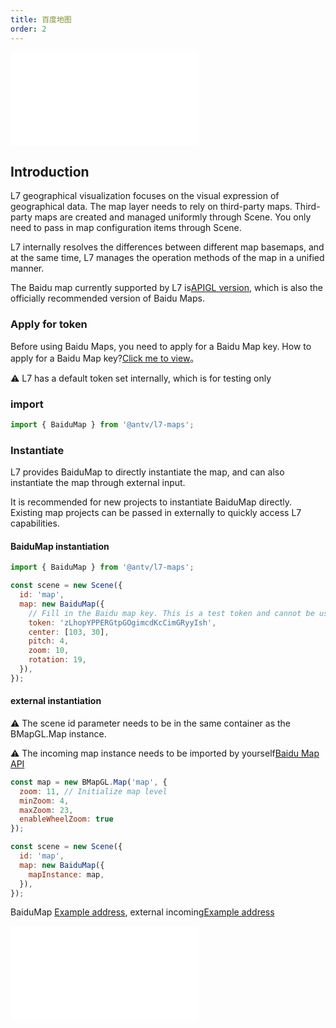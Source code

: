 ```yaml
---
title: 百度地图
order: 2
---
```


<embed src="@/docs/common/style.md"></embed>

## Introduction

L7 geographical visualization focuses on the visual expression of geographical data. The map layer needs to rely on third-party maps. Third-party maps are created and managed uniformly through Scene. You only need to pass in map configuration items through Scene.

L7 internally resolves the differences between different map basemaps, and at the same time, L7 manages the operation methods of the map in a unified manner.

The Baidu map currently supported by L7 is[APIGL version](https://lbsyun.baidu.com/index.php?title=jspopularGL), which is also the officially recommended version of Baidu Maps.

### Apply for token

Before using Baidu Maps, you need to apply for a Baidu Map key. How to apply for a Baidu Map key?[Click me to view](https://lbs.baidu.com/index.php?title=jspopularGL/guide/getkey)。

⚠️ L7 has a default token set internally, which is for testing only

### import

```javascript
import { BaiduMap } from '@antv/l7-maps';
```

### Instantiate

L7 provides BaiduMap to directly instantiate the map, and can also instantiate the map through external input.

It is recommended for new projects to instantiate BaiduMap directly. Existing map projects can be passed in externally to quickly access L7 capabilities.

#### BaiduMap instantiation

```js
import { BaiduMap } from '@antv/l7-maps';

const scene = new Scene({
  id: 'map',
  map: new BaiduMap({
    // Fill in the Baidu map key. This is a test token and cannot be used for production.
    token: 'zLhopYPPERGtpGOgimcdKcCimGRyyIsh',
    center: [103, 30],
    pitch: 4,
    zoom: 10,
    rotation: 19,
  }),
});
```

#### external instantiation

⚠️ The scene id parameter needs to be in the same container as the BMapGL.Map instance.

⚠️ The incoming map instance needs to be imported by yourself[Baidu Map API](https://lbs.baidu.com/index.php?title=jspopularGL/guide/show)

```javascript
const map = new BMapGL.Map('map', {
  zoom: 11, // Initialize map level
  minZoom: 4,
  maxZoom: 23,
  enableWheelZoom: true
});

const scene = new Scene({
  id: 'map',
  map: new BaiduMap({
    mapInstance: map,
  }),
});
```

BaiduMap [Example address](/examples/map/map/#baidumap), external incoming[Example address](/examples/map/map/#bmapInstance)

<embed src="@/docs/common/map.en.md"></embed>
